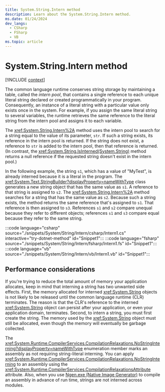 ```yaml
---
title: System.String.Intern method
description: Learn about the System.String.Intern method.
ms.date: 01/24/2024
dev_langs:
  - CSharp
  - FSharp
  - VB
ms.topic: article
---
```

# System.String.Intern method

[!INCLUDE [context](includes/context.md)]

The common language runtime conserves string storage by maintaining a table, called the *intern pool*, that contains a single reference to each unique literal string declared or created programmatically in your program. Consequently, an instance of a literal string with a particular value only exists once in the system. For example, if you assign the same literal string to several variables, the runtime retrieves the same reference to the literal string from the intern pool and assigns it to each variable.

The <xref:System.String.Intern%2A> method uses the intern pool to search for a string equal to the value of its parameter, `str`. If such a string exists, its reference in the intern pool is returned. If the string does not exist, a reference to `str` is added to the intern pool, then that reference is returned. (In contrast, the <xref:System.String.IsInterned(System.String)> method returns a null reference if the requested string doesn't exist in the intern pool.)

In the following example, the string `s1`, which has a value of "MyTest", is already interned because it is a literal in the program. The <xref:System.Text.StringBuilder?displayProperty=nameWithType> class generates a new string object that has the same value as `s1`. A reference to that string is assigned to `s2`. The <xref:System.String.Intern%2A> method searches for a string that has the same value as `s2`. Because such a string exists, the method returns the same reference that's assigned to `s1`. That reference is then assigned to `s3`. References `s1` and `s2` compare unequal because they refer to different objects; references `s1` and `s3` compare equal because they refer to the same string.

:::code language="csharp" source="./snippets/System/String/Intern/csharp/Intern1.cs" interactive="try-dotnet-method" id="Snippet1":::
:::code language="fsharp" source="./snippets/System/String/Intern/fsharp/Intern1.fs" id="Snippet1":::
:::code language="vb" source="./snippets/System/String/Intern/vb/Intern1.vb" id="Snippet1":::

## Performance considerations

If you're trying to reduce the total amount of memory your application allocates, keep in mind that interning a string has two unwanted side effects. First, the memory allocated for interned <xref:System.String> objects is not likely to be released until the common language runtime (CLR) terminates. The reason is that the CLR's reference to the interned <xref:System.String> object can persist after your application, or even your application domain, terminates. Second, to intern a string, you must first create the string. The memory used by the <xref:System.String> object must still be allocated, even though the memory will eventually be garbage collected.

The <xref:System.Runtime.CompilerServices.CompilationRelaxations.NoStringInterning?displayProperty=nameWithType> enumeration member marks an assembly as not requiring string-literal interning. You can apply <xref:System.Runtime.CompilerServices.CompilationRelaxations.NoStringInterning> to an assembly using the <xref:System.Runtime.CompilerServices.CompilationRelaxationsAttribute> attribute. Also, when you use [Ngen.exe (Native Image Generator)](../../framework/tools/ngen-exe-native-image-generator.md) to compile an assembly in advance of run time, strings are not interned across modules.
